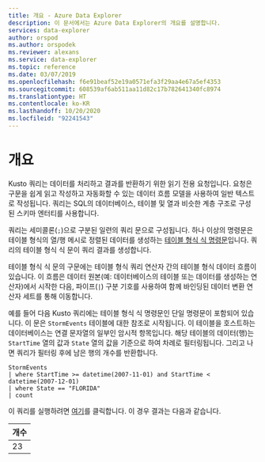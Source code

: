 ```yaml
---
title: 개요 - Azure Data Explorer
description: 이 문서에서는 Azure Data Explorer의 개요를 설명합니다.
services: data-explorer
author: orspod
ms.author: orspodek
ms.reviewer: alexans
ms.service: data-explorer
ms.topic: reference
ms.date: 03/07/2019
ms.openlocfilehash: f6e91beaf52e19a0571efa3f29aa4e67a5ef4353
ms.sourcegitcommit: 608539af6ab511aa11d82c17b782641340fc8974
ms.translationtype: HT
ms.contentlocale: ko-KR
ms.lasthandoff: 10/20/2020
ms.locfileid: "92241543"
---
```

# <a name="overview"></a>개요

Kusto 쿼리는 데이터를 처리하고 결과를 반환하기 위한 읽기 전용 요청입니다.
요청은 구문을 쉽게 읽고 작성하고 자동화할 수 있는 데이터 흐름 모델을 사용하여 일반 텍스트로 작성됩니다. 쿼리는 SQL의 데이터베이스, 테이블 및 열과 비슷한 계층 구조로 구성된 스키마 엔터티를 사용합니다.

쿼리는 세미콜론(`;`)으로 구분된 일련의 쿼리 문으로 구성됩니다. 하나 이상의 명령문은 테이블 형식의 열/행 메시로 정렬된 데이터를 생성하는 [테이블 형식 식 명령문](tabularexpressionstatements.md)입니다. 쿼리의 테이블 형식 식 문이 쿼리 결과를 생성합니다.

테이블 형식 식 문의 구문에는 테이블 형식 쿼리 연산자 간의 테이블 형식 데이터 흐름이 있습니다. 이 흐름은 데이터 원본(예: 데이터베이스의 테이블 또는 데이터를 생성하는 연산자)에서 시작한 다음, 파이프(`|`) 구분 기호를 사용하여 함께 바인딩된 데이터 변환 연산자 세트를 통해 이동합니다.

예를 들어 다음 Kusto 쿼리에는 테이블 형식 식 명령문인 단일 명령문이 포함되어 있습니다. 이 문은 `StormEvents` 테이블에 대한 참조로 시작됩니다. 이 테이블을 호스트하는 데이터베이스는 연결 문자열의 일부인 암시적 항목입니다. 해당 테이블의 데이터(행)는 `StartTime` 열의 값과 `State` 열의 값을 기준으로 하여 차례로 필터링됩니다. 그리고 나면 쿼리가 필터링 후에 남은 행의 개수를 반환합니다.

<!-- csl: https://help.kusto.windows.net:443/Samples -->
```kusto
StormEvents 
| where StartTime >= datetime(2007-11-01) and StartTime < datetime(2007-12-01)
| where State == "FLORIDA"  
| count 
```

이 쿼리를 실행하려면 [여기](https://dataexplorer.azure.com/clusters/help/databases/Samples?query=H4sIAAAAAAAAAwsuyS/KdS1LzSspVuDlqlEoz0gtSlUILkksKgnJzE1VsLNVSEksSS0BsjWMDAzMdQ0NdQ0MNRUS81KQVNmgKzICKUIxryRVwdZWQcnNxz/I08VRSQFsW3J+aV6JAgAwMx4+hAAAAA==)를 클릭합니다.
이 경우 결과는 다음과 같습니다.

|개수|
|-----|
|   23|
